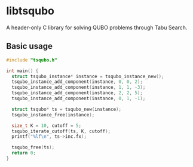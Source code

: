 # libtsqubo

A header-only C library for solving QUBO problems through Tabu Search.

## Basic usage

```c
#include "tsqubo.h"

int main() {
  struct tsqubo_instance* instance = tsqubo_instance_new();
  tsqubo_instance_add_component(instance, 0, 0, 2);
  tsqubo_instance_add_component(instance, 1, 1, -3);
  tsqubo_instance_add_component(instance, 2, 2, 5);
  tsqubo_instance_add_component(instance, 0, 1, -1);

  struct tsqubo* ts = tsqubo_new(instance);
  tsqubo_instance_free(instance);

  size_t K = 10, cutoff = 5;
  tsqubo_iterate_cutoff(ts, K, cutoff);
  printf("%lf\n", ts->inc.fx);

  tsqubo_free(ts);
  return 0;
}
```
